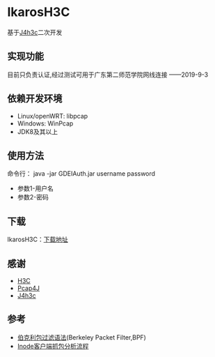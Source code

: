 # IkarosH3C
基于[J4h3c](https://github.com/XJhrack/J4h3c/releases)二次开发

## 实现功能
目前只负责认证,经过测试可用于广东第二师范学院网线连接 ——2019-9-3

## 依赖开发环境
* Linux/openWRT: libpcap
* Windows: WinPcap
* JDK8及其以上

## 使用方法
命令行：
  java -jar GDEIAuth.jar username password
* 参数1-用户名
* 参数2-密码

## 下载
IkarosH3C：[下载地址](https://github.com/Ikarosx/IkarosH3C/releases)

## 感谢
* [H3C](https://github.com/QCute/H3C)
* [Pcap4J](https://github.com/kaitoy/pcap4j)
* [J4h3c](https://github.com/XJhrack/J4h3c)

## 参考
* [伯克利包过滤语法](https://www.winpcap.org/docs/docs_40_2/html/group__language.html)(Berkeley Packet Filter,BPF)
* [Inode客户端抓包分析流程](https://fjkfwz.github.io/2014/12/04/H3C-inode-Linux/)
